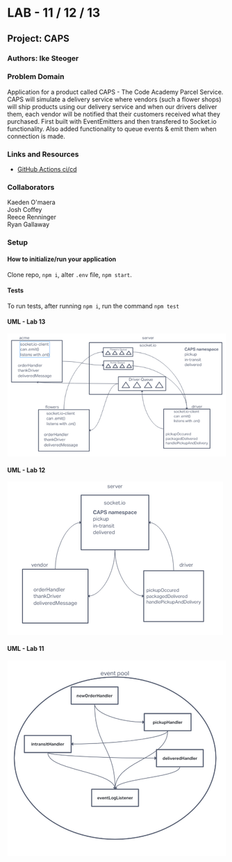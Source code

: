# LAB - 11 / 12 / 13

## Project: CAPS

### Authors: Ike Steoger

### Problem Domain

Application for a product called CAPS - The Code Academy Parcel Service. CAPS will simulate a delivery service where vendors (such a flower shops) will ship products using our delivery service and when our drivers deliver them, each vendor will be notified that their customers received what they purchased. First built with EventEmitters and then transfered to Socket.io functionality. Also added functionality to queue events & emit them when connection is made.

### Links and Resources

- [GitHub Actions ci/cd](https://github.com/IkeSteoger/caps/actions)
<!-- - [back-end dev server url]() -->
<!-- - [back-end prod server url]() -->

### Collaborators

Kaeden O'maera  
Josh Coffey  
Reece Renninger  
Ryan Gallaway  

### Setup

#### How to initialize/run your application

Clone repo, `npm i`, alter `.env` file, `npm start`.

#### Tests

To run tests, after running `npm i`, run the command `npm test`

#### UML - Lab 13

![Lab13 UML](./assets/uml13.png)

#### UML - Lab 12

![Lab12 UML](./assets/uml12.png)

#### UML - Lab 11

![Lab11 UML](./assets/uml.png)
